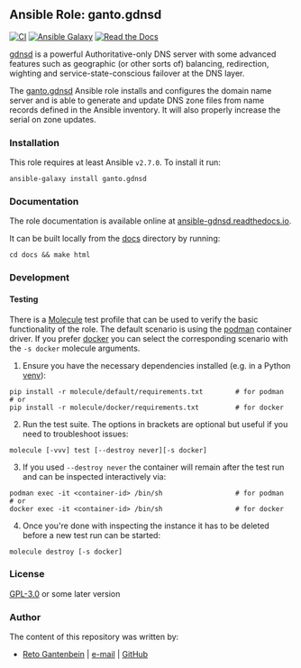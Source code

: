 ## Ansible Role: ganto.gdnsd

[![CI](https://github.com/ganto/ansible-gdnsd/workflows/CI/badge.svg?event=push)](https://github.com/ganto/ansible-gdnsd/actions?query=workflow%3ACI)
[![Ansible Galaxy](https://img.shields.io/badge/ansible--galaxy-ganto.gdnsd-blue.svg?style=flat&logo=ansible)](https://galaxy.ansible.com/ganto/gdnsd)
[![Read the Docs](https://img.shields.io/badge/docs-ansible--gdnsd-darkblue.svg?style=flat&logo=read-the-docs)](https://ansible-gdnsd.readthedocs.io/)

[gdnsd](https://gdnsd.org/) is a powerful Authoritative-only DNS server with
some advanced features such as geographic (or other sorts of) balancing,
redirection, wighting and service-state-conscious failover at the DNS layer.

The [ganto.gdnsd](https://galaxy.ansible.com/ganto/gdnsd) Ansible role installs
and configures the domain name server and is able to generate and update DNS
zone files from name records defined in the Ansible inventory. It will also
properly increase the serial on zone updates.


### Installation

This role requires at least Ansible `v2.7.0`. To install it run:

```Shell
ansible-galaxy install ganto.gdnsd
```


### Documentation

The role documentation is available online at [ansible-gdnsd.readthedocs.io](https://ansible-gdnsd.readthedocs.io).

It can be built locally from the [docs](docs/) directory by running:
```Shell
cd docs && make html
```


### Development

#### Testing

There is a [Molecule](https://molecule.readthedocs.io/) test profile that can be used to verify the basic functionality of the role. The default scenario is using the [podman](https://podman.io/) container driver. If you prefer [docker](https://www.docker.com/) you can select the corresponding scenario with the `-s docker` molecule arguments.

1. Ensure you have the necessary dependencies installed (e.g. in a Python [venv](https://docs.python.org/3/tutorial/venv.html)):
```
pip install -r molecule/default/requirements.txt        # for podman
# or
pip install -r molecule/docker/requirements.txt         # for docker
```
2. Run the test suite. The options in brackets are optional but useful if you need to troubleshoot issues:
```
molecule [-vvv] test [--destroy never][-s docker]
```
3. If you used `--destroy never` the container will remain after the test run and can be inspected interactively via:
```
podman exec -it <container-id> /bin/sh                  # for podman
# or
docker exec -it <container-id> /bin/sh                  # for docker
```
4. Once you're done with inspecting the instance it has to be deleted before a new test run can be started:
```
molecule destroy [-s docker]
```


### License

[GPL-3.0](https://spdx.org/licenses/GPL-3.0-or-later.html) or some later version


### Author

The content of this repository was written by:

- [Reto Gantenbein](https://linuxmonk.ch/) | [e-mail](mailto:reto.gantenbein@linuxmonk.ch) | [GitHub](https://github.com/ganto)
